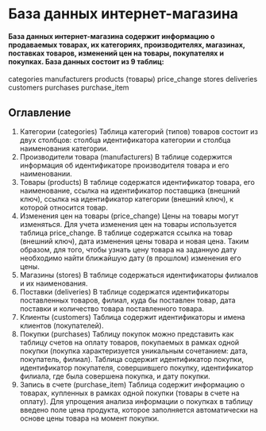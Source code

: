 # База данных интернет-магазина
#### База данных интернет-магазина содержит информацию о продаваемых товарах, их категориях, производителях, магазинах, поставках товаров, изменений цен на товары, покупателях и покупках. База данных состоит из 9 таблиц:

categories
manufacturers
products (товары)
price_change
stores
deliveries
customers
purchases
purchase_item

## Оглавление
1. Категории (categories)
  Таблица категорий (типов) товаров состоит из двух столбцов: столбца идентификатора категории и столбца наименования категории.
2. Производители товара (manufacturers)
  В таблице содержится информация об идентификаторе производителя товара и его наименовании.
3. Товары (products)
  В таблице содержатся идентификатор товара, его наименование, ссылка на идентификатор поставщика (внешний ключ), ссылка на идентификатор категории (внешний ключ), к которой относится товар.
4. Изменения цен на товары (price_change)
  Цены на товары могут изменяться. Для учета изменения цен на товары используется таблица price_change. В таблице содержатся ссылка на товар (внешний ключ), дата изменения цены товара и новая цена. Таким образом, для того, чтобы узнать цену товара на заданную дату необходимо найти ближайшую дату (в прошлом) изменения его цены.
5. Магазины (stores)
  В таблице содержаться идентификаторы филиалов и их наименования.
6. Поставки (deliveries)
  В таблице содержатся идентификаторы поставленных товаров, филиал, куда бы поставлен товар, дата поставки и количество товара поставленного товара.
7. Клиенты (customers)
  Таблица содержит идентификаторы и имена клиентов (покупателей).
8. Покупки (purchases)
  Таблицу покупок можно представить как таблицу счетов на оплату товаров, покупаемых в рамках одной покупки (покупка характеризуется уникальным сочетанием: дата, покупатель, филиал). Таблица содержит идентификатор покупки, идентификатор покупателя, совершившего покупку, идентификатор филиала, где была совершена покупка, и дату покупки.
9. Запись в счете (purchase_item)
  Таблица содержит информацию о товарах, купленных в рамках одной покупки (товары в счете на оплату). Для упрощения анализа информации о покупках в таблицу введено поле цена продукта, которое заполняется автоматически на основе цены товара на момент покупки.
